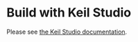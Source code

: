 # Build with Keil Studio

Please see [the Keil Studio documentation](https://developer.arm.com/documentation/102497/1-5/Tutorials/Get-started-with-an-Mbed-OS-Blinky-example).
